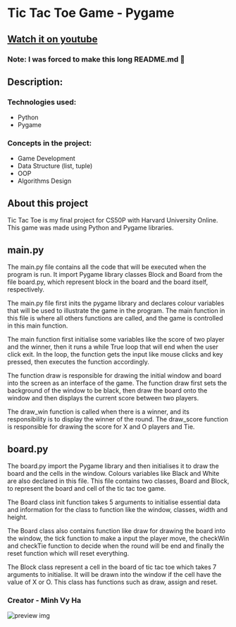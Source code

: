 # Tic Tac Toe Game - Pygame
## [Watch it on youtube]()

### Note: I was forced to make this long README.md 🙂

## **Description:**
### Technologies used:

- Python
- Pygame

### Concepts in the project:

- Game Development
- Data Structure (list, tuple)
- OOP
- Algorithms Design

## About this project
Tic Tac Toe is my final project for CS50P with Harvard University Online. This game was made using Python and Pygame libraries.

## **main.py**

The main.py file contains all the code that will be executed when the program is run. It import Pygame library classes Block and Board from the file board.py, which represent block in the board and the board itself, respectively.

The main.py file first inits the pygame library and declares colour variables that will be used to illustrate the game in the program. The main function in this file is where all others functions are called, and the game is controlled in this main function. 

The main function first initialise some variables like the score of two player and the winner, then it runs a while True loop that will end when the user click exit. In the loop, the function gets the input like mouse clicks and key pressed, then executes the function accordingly.

The function draw is responsible for drawing the initial window and board into the screen as an interface of the game. The function draw first sets the background of the window to be black, then draw the board onto the window and then displays the current score between two players.

The draw_win function is called when there is a winner, and its responsibility is to display the winner of the round. The draw_score function is responsible for drawing the score for X and O players and Tie.

## **board.py**

The board.py import the Pygame library and then initialises it to draw the board and the cells in the window. Colours variables like Black and White are also declared in this file. This file contains two classes, Board and Block, to represent the board and cell of the tic tac toe game.

The Board class init function takes 5 arguments to initialise essential data and information for the class to function like the window, classes, width and height. 

The Board class also contains function like draw for drawing the board into the window, the tick function to make a input the player move, the checkWin and checkTie function to decide when the round will be end and finally the reset function which will reset everything.

The Block class represent a cell in the board of tic tac toe which takes 7 arguments to initialise. It will be drawn into the window if the cell have the value of X or O. This class has functions such as draw, assign and reset.

### Creator - **Minh Vy Ha**
![preview img](/preview.png)